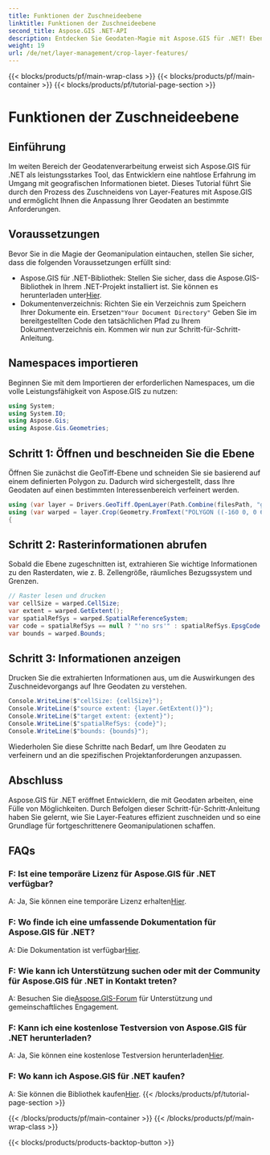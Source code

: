 ```yaml
---
title: Funktionen der Zuschneideebene
linktitle: Funktionen der Zuschneideebene
second_title: Aspose.GIS .NET-API
description: Entdecken Sie Geodaten-Magie mit Aspose.GIS für .NET! Ebenenfunktionen mühelos zuschneiden. Laden Sie jetzt Ihre kostenlose Testversion herunter. #Aspose #GIS #Geospatial
weight: 19
url: /de/net/layer-management/crop-layer-features/
---
```


{{< blocks/products/pf/main-wrap-class >}}
{{< blocks/products/pf/main-container >}}
{{< blocks/products/pf/tutorial-page-section >}}

# Funktionen der Zuschneideebene

## Einführung
Im weiten Bereich der Geodatenverarbeitung erweist sich Aspose.GIS für .NET als leistungsstarkes Tool, das Entwicklern eine nahtlose Erfahrung im Umgang mit geografischen Informationen bietet. Dieses Tutorial führt Sie durch den Prozess des Zuschneidens von Layer-Features mit Aspose.GIS und ermöglicht Ihnen die Anpassung Ihrer Geodaten an bestimmte Anforderungen.
## Voraussetzungen
Bevor Sie in die Magie der Geomanipulation eintauchen, stellen Sie sicher, dass die folgenden Voraussetzungen erfüllt sind:
-  Aspose.GIS für .NET-Bibliothek: Stellen Sie sicher, dass die Aspose.GIS-Bibliothek in Ihrem .NET-Projekt installiert ist. Sie können es herunterladen unter[Hier](https://releases.aspose.com/gis/net/).
-  Dokumentenverzeichnis: Richten Sie ein Verzeichnis zum Speichern Ihrer Dokumente ein. Ersetzen`"Your Document Directory"` Geben Sie im bereitgestellten Code den tatsächlichen Pfad zu Ihrem Dokumentverzeichnis ein.
Kommen wir nun zur Schritt-für-Schritt-Anleitung.
## Namespaces importieren
Beginnen Sie mit dem Importieren der erforderlichen Namespaces, um die volle Leistungsfähigkeit von Aspose.GIS zu nutzen:
```csharp
using System;
using System.IO;
using Aspose.Gis;
using Aspose.Gis.Geometries;
```
## Schritt 1: Öffnen und beschneiden Sie die Ebene
Öffnen Sie zunächst die GeoTiff-Ebene und schneiden Sie sie basierend auf einem definierten Polygon zu. Dadurch wird sichergestellt, dass Ihre Geodaten auf einen bestimmten Interessenbereich verfeinert werden.
```csharp
using (var layer = Drivers.GeoTiff.OpenLayer(Path.Combine(filesPath, "geodetic_world.tif")))
using (var warped = layer.Crop(Geometry.FromText("POLYGON ((-160 0, 0 60, 160 0, 0 -160, -160 0))")))
{
```
## Schritt 2: Rasterinformationen abrufen
Sobald die Ebene zugeschnitten ist, extrahieren Sie wichtige Informationen zu den Rasterdaten, wie z. B. Zellengröße, räumliches Bezugssystem und Grenzen.
```csharp
// Raster lesen und drucken
var cellSize = warped.CellSize;
var extent = warped.GetExtent();
var spatialRefSys = warped.SpatialReferenceSystem;
var code = spatialRefSys == null ? "'no srs'" : spatialRefSys.EpsgCode.ToString();
var bounds = warped.Bounds;
```
## Schritt 3: Informationen anzeigen
Drucken Sie die extrahierten Informationen aus, um die Auswirkungen des Zuschneidevorgangs auf Ihre Geodaten zu verstehen.
```csharp
Console.WriteLine($"cellSize: {cellSize}");
Console.WriteLine($"source extent: {layer.GetExtent()}");
Console.WriteLine($"target extent: {extent}");
Console.WriteLine($"spatialRefSys: {code}");
Console.WriteLine($"bounds: {bounds}");
```
Wiederholen Sie diese Schritte nach Bedarf, um Ihre Geodaten zu verfeinern und an die spezifischen Projektanforderungen anzupassen.
## Abschluss
Aspose.GIS für .NET eröffnet Entwicklern, die mit Geodaten arbeiten, eine Fülle von Möglichkeiten. Durch Befolgen dieser Schritt-für-Schritt-Anleitung haben Sie gelernt, wie Sie Layer-Features effizient zuschneiden und so eine Grundlage für fortgeschrittenere Geomanipulationen schaffen.
## FAQs
### F: Ist eine temporäre Lizenz für Aspose.GIS für .NET verfügbar?
 A: Ja, Sie können eine temporäre Lizenz erhalten[Hier](https://purchase.aspose.com/temporary-license/).
### F: Wo finde ich eine umfassende Dokumentation für Aspose.GIS für .NET?
 A: Die Dokumentation ist verfügbar[Hier](https://reference.aspose.com/gis/net/).
### F: Wie kann ich Unterstützung suchen oder mit der Community für Aspose.GIS für .NET in Kontakt treten?
 A: Besuchen Sie die[Aspose.GIS-Forum](https://forum.aspose.com/c/gis/33) für Unterstützung und gemeinschaftliches Engagement.
### F: Kann ich eine kostenlose Testversion von Aspose.GIS für .NET herunterladen?
 A: Ja, Sie können eine kostenlose Testversion herunterladen[Hier](https://releases.aspose.com/).
### F: Wo kann ich Aspose.GIS für .NET kaufen?
 A: Sie können die Bibliothek kaufen[Hier](https://purchase.aspose.com/buy).
{{< /blocks/products/pf/tutorial-page-section >}}

{{< /blocks/products/pf/main-container >}}
{{< /blocks/products/pf/main-wrap-class >}}

{{< blocks/products/products-backtop-button >}}
